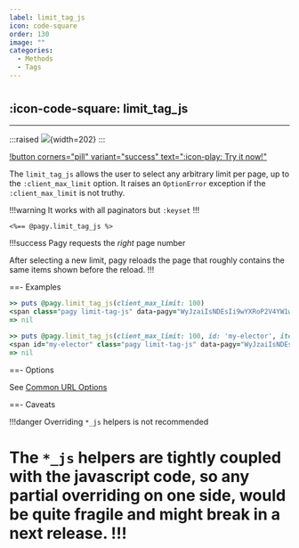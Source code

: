 ```yaml
---
label: limit_tag_js
icon: code-square
order: 130
image: ""
categories:
  - Methods
  - Tags
---
```


#

## :icon-code-square: limit_tag_js

---

:::raised
![](../../assets/images/pagy-limit_tag_js.png){width=202}
:::
<br/>

[!button corners="pill" variant="success" text=":icon-play: Try it now!"](../../sandbox/playground#demo-app)

The `limit_tag_js` allows the user to select any arbitrary limit per page, up to the `:client_max_limit` option. It raises an `OptionError` exception if the `:client_max_limit` is not truthy.

!!!warning It works with all paginators but `:keyset`
!!!

```erb
<%== @pagy.limit_tag_js %>
```

!!!success Pagy requests the _right_ page number

After selecting a new limit, pagy reloads the page that roughly contains the same items shown before the reload.
!!!

==- Examples

```ruby
>> puts @pagy.limit_tag_js(client_max_limit: 100)
<span class="pagy limit-tag-js" data-pagy="WyJzaiIsNDEsIi9wYXRoP2V4YW1wbGU9MTIzJnBhZ2U9UCAiXQ=="><label>Show <input name="limit" type="number" min="1" max="" value="20" style="padding: 0; text-align: center; width: 3rem;"><a style="display: none;">#</a> items per page</label></span>
=> nil

>> puts @pagy.limit_tag_js(client_max_limit: 100, id: 'my-elector', item_name: 'Products')
<span id="my-elector" class="pagy limit-tag-js" data-pagy="WyJzaiIsNDEsIi9wYXRoP2V4YW1wbGU9MTIzJnBhZ2U9UCAiXQ=="><label>Show <input name="limit" type="number" min="1" max="" value="20" style="padding: 0; text-align: center; width: 3rem;"><a style="display: none;">#</a> Products per page</label></span>
=> nil
```

==- Options

See [Common URL Options](../paginators#common-url-options)

==- Caveats

!!!danger Overriding `*_js` helpers is not recommended

The `*_js` helpers are tightly coupled with the javascript code, so any partial overriding on one side, would be quite fragile
and might break in a next release.
!!!
===
